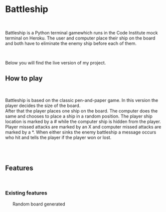<h1>Battleship</h1>
<br>
<p>Battleship is a Python terminal gamewhich runs in the Code Institute mock terminal on Heroku.
The user and computer place their ship on the board and both have to eliminate the enemy ship before each of them.</p>
<br>
<p>Below you will find the live version of my project.</p>


<h2>How to play</h2>
<br>
<p>Battleship is based on the classic pen-and-paper game. In this version the player decides the size of the board.<br>
After that the player places one ship on the board. The computer does the same and chooses to place a ship in a random position.
The player ship location is marked by a # while the computer ship is hidden from the player. Player missed attacks are marked by an X and computer missed
attacks are marked by a *. When either sinks the enemy battleship a message occurs who hit and tells the player if the player won or lost.</p>
<br><br>

<h2>Features</h2>
<br>
<h3>Existing features</h3>
<ul>Random board generated</ul>

